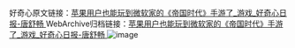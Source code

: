 好奇心原文链接：[苹果用户也能玩到微软家的《帝国时代》手游了_游戏_好奇心日报-唐舒畅 ](https://www.qdaily.com/articles/12354.html)
WebArchive归档链接：[苹果用户也能玩到微软家的《帝国时代》手游了_游戏_好奇心日报-唐舒畅 ](http://web.archive.org/web/20190623172605/https://www.qdaily.com/articles/12354.html)
![image](http://ww3.sinaimg.cn/large/007d5XDply1g3x2ovq3f5j30u02wjkjl)